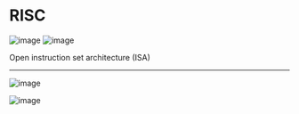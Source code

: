 # RISC

![image](https://github.com/user-attachments/assets/96a7c8fd-5b7b-4db2-a800-8f7f925f3b9e)
![image](https://github.com/user-attachments/assets/e2d2958a-d8a8-4ecb-b55e-702ae7957e78)

Open instruction set architecture (ISA)

------------------------------------------------------------------------------------------------------------------------------------------------------------------------------------------------

![image](https://github.com/user-attachments/assets/85a714a2-69f8-4cac-9a55-363ef1389f0c)


![image](https://github.com/user-attachments/assets/976cb893-81a1-448b-b1e0-45edf8420ab2)

